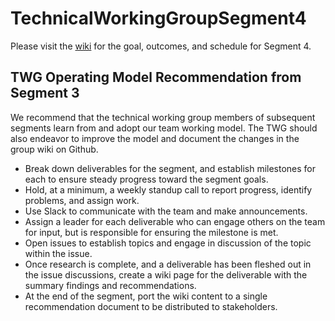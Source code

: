 # TechnicalWorkingGroupSegment4

Please visit the [wiki](https://github.com/SmartColumbusOS/TechnicalWorkingGroupSegment4/wiki) for the goal, outcomes, and schedule for Segment 4.

## TWG Operating Model Recommendation from Segment 3

We recommend that the technical working group members of subsequent segments learn from and adopt our team working model.  The TWG should also endeavor to improve the model and document the changes in the group wiki on Github.

-  Break down deliverables for the segment, and establish milestones for each to ensure steady progress toward the segment goals.
- Hold, at a minimum, a weekly standup call to report progress, identify problems, and assign work.
- Use Slack to communicate with the team and make announcements.
- Assign a leader for each deliverable who can engage others on the team for input, but is responsible for ensuring the milestone is met.
- Open issues to establish topics and engage in discussion of the topic within the issue.
- Once research is complete, and a deliverable has been fleshed out in the issue discussions, create a wiki page for the deliverable with the summary findings and recommendations.
- At the end of the segment, port the wiki content to a single recommendation document to be distributed to stakeholders.



